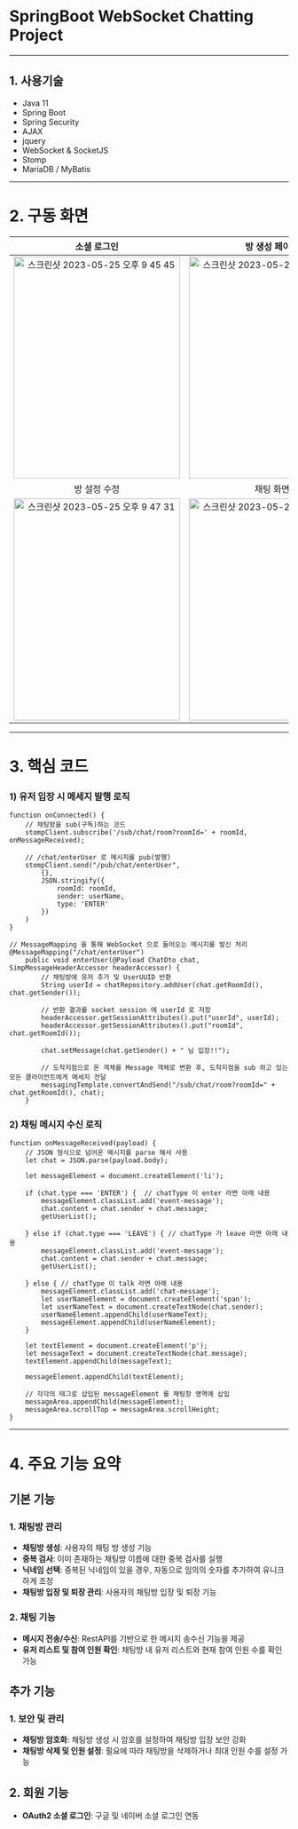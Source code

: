 # SpringBoot WebSocket Chatting Project 
---
## 1. 사용기술
- Java 11
- Spring Boot
- Spring Security
- AJAX
- jquery
- WebSocket & SocketJS
- Stomp
- MariaDB / MyBatis
---
# 2. 구동 화면
|소셜 로그인|방 생성 페이지|목록 페이지|
|:---:|:---:|:---:|
|<img width="300" height="400" alt="스크린샷 2023-05-25 오후 9 45 45" src="https://github.com/na1011/ChatForYou/assets/144922969/470af7ef-4ccc-492e-bb93-430fcb358798">|<img width="300" height="400" alt="스크린샷 2023-05-25 오후 9 52 31" src="https://github.com/na1011/ChatForYou/assets/144922969/efaea4af-858d-495f-a061-cfca14a371b7">|<img width="300" height="400" alt="스크린샷 2023-05-25 오후 9 47 24" src="https://github.com/na1011/ChatForYou/assets/144922969/1f3d7d9c-4794-4205-a653-42af2c4ce8ac">|
|방 설정 수정|채팅 화면|비밀번호 오류/인원 초과 시 입장제한|
|<img width="300" height="400" alt="스크린샷 2023-05-25 오후 9 47 31" src="https://github.com/na1011/ChatForYou/assets/144922969/54277b52-7e0d-4bb4-811f-ee3dfd86bea0">|<img width="300" height="400" alt="스크린샷 2023-05-25 오후 9 47 48" src="https://github.com/na1011/ChatForYou/assets/144922969/ecf7564d-1286-47cf-a380-42043e7c959d">|<img width="300" height="400" alt="스크린샷 2023-05-25 오후 9 50 05" src="https://github.com/na1011/ChatForYou/assets/144922969/00f733ea-1b26-4b17-b362-d3584c1cde4d">|
---
# 3. 핵심 코드
### 1) 유저 입장 시 메세지 발행 로직
```
function onConnected() {
    // 채팅방을 sub(구독)하는 코드
    stompClient.subscribe('/sub/chat/room?roomId=' + roomId, onMessageReceived);

    // /chat/enterUser 로 메시지를 pub(발행)
    stompClient.send("/pub/chat/enterUser",
        {},
        JSON.stringify({
            roomId: roomId,
            sender: userName,
            type: 'ENTER'
        })
    )
}

// MessageMapping 을 통해 WebSocket 으로 들어오는 메시지를 발신 처리
@MessageMapping("/chat/enterUser")
    public void enterUser(@Payload ChatDto chat, SimpMessageHeaderAccessor headerAccessor) {
        // 채팅방에 유저 추가 및 UserUUID 반환
        String userId = chatRepository.addUser(chat.getRoomId(), chat.getSender());

        // 반환 결과를 socket session 에 userId 로 저장
        headerAccessor.getSessionAttributes().put("userId", userId);
        headerAccessor.getSessionAttributes().put("roomId", chat.getRoomId());

        chat.setMessage(chat.getSender() + " 님 입장!!");

        // 도착지점으로 온 객체를 Message 객체로 변환 후, 도착지점을 sub 하고 있는 모든 클라이언트에게 메세지 전달
        messagingTemplate.convertAndSend("/sub/chat/room?roomId=" + chat.getRoomId(), chat);
    }
```

### 2) 채팅 메시지 수신 로직
```
function onMessageReceived(payload) {
    // JSON 형식으로 넘어온 메시지를 parse 해서 사용
    let chat = JSON.parse(payload.body);

    let messageElement = document.createElement('li');

    if (chat.type === 'ENTER') {  // chatType 이 enter 라면 아래 내용
        messageElement.classList.add('event-message');
        chat.content = chat.sender + chat.message;
        getUserList();

    } else if (chat.type === 'LEAVE') { // chatType 가 leave 라면 아래 내용
        messageElement.classList.add('event-message');
        chat.content = chat.sender + chat.message;
        getUserList();

    } else { // chatType 이 talk 라면 아래 내용
        messageElement.classList.add('chat-message');
        let userNameElement = document.createElement('span');
        let userNameText = document.createTextNode(chat.sender);
        userNameElement.appendChild(userNameText);
        messageElement.appendChild(userNameElement);
    }

    let textElement = document.createElement('p');
    let messageText = document.createTextNode(chat.message);
    textElement.appendChild(messageText);

    messageElement.appendChild(textElement);

    // 각각의 태그로 삽입된 messageElement 를 채팅창 영역에 삽입
    messageArea.appendChild(messageElement);
    messageArea.scrollTop = messageArea.scrollHeight;
}
```

---
# 4. 주요 기능 요약

## 기본 기능

### 1. 채팅방 관리
- **채팅방 생성**: 사용자의 채팅 방 생성 기능
- **중복 검사**: 이미 존재하는 채팅방 이름에 대한 중복 검사를 실행
- **닉네임 선택**: 중복된 닉네임이 있을 경우, 자동으로 임의의 숫자를 추가하여 유니크하게 조정
- **채팅방 입장 및 퇴장 관리**: 사용자의 채팅방 입장 및 퇴장 기능


### 2. 채팅 기능
- **메시지 전송/수신**: RestAPI를 기반으로 한 메시지 송수신 기능을 제공
- **유저 리스트 및 참여 인원 확인**: 채팅방 내 유저 리스트와 현재 참여 인원 수를 확인 가능


## 추가 기능

### 1. 보안 및 관리
- **채팅방 암호화**: 채팅방 생성 시 암호를 설정하여 채팅방 입장 보안 강화
- **채팅방 삭제 및 인원 설정**: 필요에 따라 채팅방을 삭제하거나 최대 인원 수를 설정 가능


## 2. 회원 기능
- **OAuth2 소셜 로그인**: 구글 및 네이버 소셜 로그인 연동
